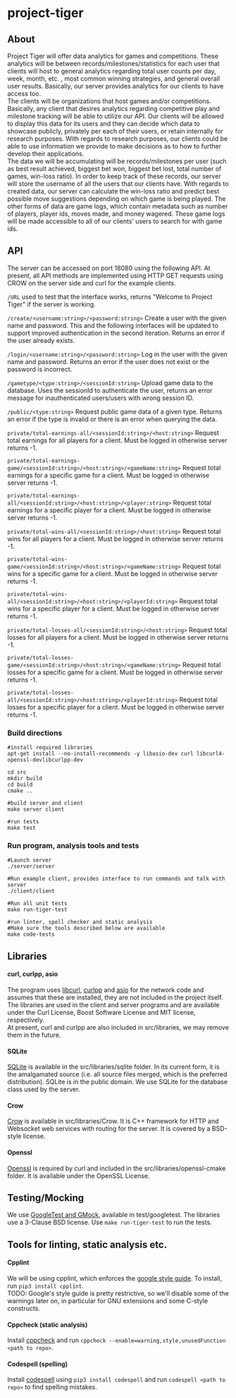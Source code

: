# project-tiger
## About
Project Tiger will offer data analytics for games and competitions. These analytics will be between records/milestones/statistics for each user that clients will host to general analytics regarding total user counts per day, week, month, etc. , most common winning strategies, and general overall user results. Basically, our server provides analytics for our clients to have access too.  
The clients will be organizations that host games and/or competitions. Basically, any client that desires analytics regarding competitive play and milestone tracking will be able to utilize our API. Our clients will be allowed to display this data for its users and they can decide which data to showcase publicly, privately per each of their users, or retain internally for research purposes. With regards to research purposes, our clients could be able to use information we provide to make decisions as to how to further develop their applications.  
The data we will be accumulating will be records/milestones per user (such as best result achieved, biggest bet won, biggest bet lost, total number of games, win-loss ratio). In order to keep track of these records, our server will store the username of all the users that our clients have. With regards to created data, our server can calculate the win-loss ratio and predict best possible move suggestions depending on which game is being played. The other forms of data are game logs, which contain metadata such as number of players, player ids, moves made, and money wagered. These game logs will be made accessible to all of our clients’ users to search for with game ids.  

## API
The server can be accessed on port 18080 using the following API. At present, all API methods are implemented using HTTP GET requests using CROW on the server side and curl for the example clients.  

```/URL```  used to test that the interface works, returns "Welcome to Project Tiger" if the server is working.  

```/create/<username:string>/<password:string>``` Create a user with the given name and password. This and the following interfaces will be updated to support improved authentication in the second iteration. Returns an error if the user already exists.  

```/login/<username:string>/<password:string>```  Log in the user with the given name and password. Returns an error if the user does not exist or the password is incorrect.  

```/gametype/<type:string>/<sessionId:string>``` Upload game data to the database. Uses the sessionId to authenticate the user, returns an error message for inauthenticated users/users with wrong session ID.  

```/public/<type:string>``` Request public game data of a given type. Returns an error if the type is invalid or there is an error when querying the data.  

```private/total-earnings-all/<sessionId:string>/<host:string>``` Request total earnings for all players for a client. Must be logged in otherwise server returns -1.

```private/total-earnings-game/<sessionId:string>/<host:string>/<gameName:string>``` Request total earnings for a specific game for a client. Must be logged in otherwise server returns -1.

```private/total-earnings-all/<sessionId:string>/<host:string>/<player:string>``` Request total earnings for a specific player for a client. Must be logged in otherwise server returns -1.

```private/total-wins-all/<sessionId:string>/<host:string>``` Request total wins for all players for a client. Must be logged in otherwise server returns -1.

```private/total-wins-game/<sessionId:string>/<host:string>/<gameName:string>``` Request total wins for a specific game for a client. Must be logged in otherwise server returns -1.

```private/total-wins-all/<sessionId:string>/<host:string>/<playerId:string>``` Request total wins for a specific player for a client. Must be logged in otherwise server returns -1.

```private/total-losses-all/<sessionId:string>/<host:string>``` Request total losses for all players for a client. Must be logged in otherwise server returns -1.

```private/total-losses-game/<sessionId:string>/<host:string>/<gameName:string>``` Request total losses for a specific game for a client. Must be logged in otherwise server returns -1.

```private/total-losses-all/<sessionId:string>/<host:string>/<playerId:string>``` Request total losses for a specific player for a client. Must be logged in otherwise server returns -1.

### Build directions
```
#install required libraries
apt-get install --no-install-recommends -y libasio-dev curl libcurl4-openssl-devlibcurlpp-dev

cd src
mkdir build
cd build
cmake ..

#build server and client
make server client

#run tests
make test

```

### Run program, analysis tools and tests
```
#Launch server
./server/server

#Run example client, provides interface to run commands and talk with server
./client/client

#Run all unit tests
make run-tiger-test

#run linter, spell checker and static analysis
#Make sure the tools described below are available
make code-tests
```

## Libraries

#### curl, curlpp, asio
The program uses [libcurl](https://curl.se/libcurl/), [curlpp](https://github.com/jpbarrette/curlpp) and [asio](https://think-async.com/Asio/) for the network code and assumes that these are installed, they are not included in the project itself. The libraries are used in the client and server programs and are available under the Curl License, Boost Software License and MIT license, respectively.  
At present, curl and curlpp are also included in src/libraries, we may remove them in the future.

#### SQLite
[SQLite](https://www.sqlite.org/) is available in the src/libraries/sqlite folder. In its current form, it is the amalgamated source (i.e. all source files merged, which is the preferred distribution). SQLite is in the public domain. We use SQLite for the database class used by the server.

#### Crow
[Crow](https://github.com/CrowCpp/Crow) is available in src/libraries/Crow. It is C++ framework for HTTP and Websocket web services with routing for the server. It is covered by a BSD-style license.

#### Openssl
[Openssl](https://github.com/janbar/openssl-cmake) is required by curl and included in the src/libraries/openssl-cmake folder. It is available under the OpenSSL License.

## Testing/Mocking
We use [GoogleTest and GMock](https://github.com/google/googletest), available in test/googletest. The libraries use a 3-Clause BSD license. Use `make run-tiger-test` to run the tests.  

## Tools for linting, static analysis etc.
#### Cpplint
We will be using cpplint, which enforces the [google style guide](https://google.github.io/styleguide/cppguide.html). To install, run `pip3 install cpplint`.  
TODO: Google's style guide is pretty restrictive, so we'll disable some of the warnings later on, in particular for GNU extensions and some C-style constructs.


#### Cppcheck (static analysis)
Install [cppcheck](https://cppcheck.sourceforge.io/) and run `cppcheck --enable=warning,style,unusedFunction <path to repo>`.  

#### Codespell (spelling)
Install [codespell](https://github.com/codespell-project/codespell) using `pip3 install codespell` and run `codespell <path to repo>` to find spelling mistakes.

